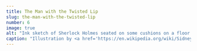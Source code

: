 ```yaml
---
title: The Man with the Twisted Lip
slug: the-man-with-the-twisted-lip
number: 6
image: true
alt: "Ink sketch of Sherlock Holmes seated on some cushions on a floor with the caption &#8220;The pipe was still between his lips&#8221;"
caption: "Illustration by <a href='https://en.wikipedia.org/wiki/Sidney_Paget' class='blue no-underline hover-dark-red'>Sidney Paget</a>, 1891/1892"
---
```

